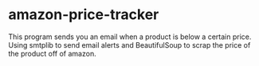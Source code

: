 # amazon-price-tracker
This program sends you an email when a product is below a certain price. 
Using smtplib to send email alerts and BeautifulSoup to scrap the price of the product off of amazon.
